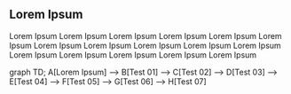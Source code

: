 ## Lorem Ipsum

Lorem Ipsum Lorem Ipsum Lorem Ipsum Lorem Ipsum Lorem Ipsum Lorem Ipsum Lorem Ipsum Lorem Ipsum Lorem Ipsum Lorem Ipsum Lorem Ipsum Lorem Ipsum 
Lorem Ipsum Lorem Ipsum Lorem Ipsum Lorem Ipsum  


<!-- this is a demo diagram -->
<div class="mermaid">
graph TD; 
    A[Lorem Ipsum] --> B[Test 01] --> C[Test 02] --> D[Test 03] --> E[Test 04] --> F[Test 05] --> G[Test 06] --> H[Test 07] 
</div>

<script src="/js/mermaid.min.js"></script>
<script>mermaid.initialize({startOnLoad:true});</script>



